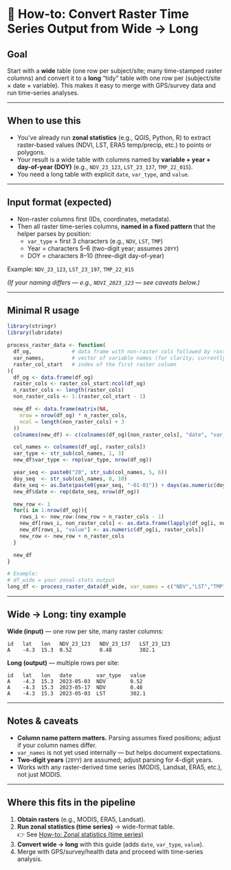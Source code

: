 # 🧰 How-to: Convert Raster Time Series Output from Wide → Long

## Goal
Start with a **wide** table (one row per subject/site; many time-stamped raster columns) and convert it to a **long** “tidy” table with one row per (subject/site × date × variable). This makes it easy to merge with GPS/survey data and run time-series analyses.

---

## When to use this
- You’ve already run **zonal statistics** (e.g., QGIS, Python, R) to extract raster-based values (NDVI, LST, ERA5 temp/precip, etc.) to points or polygons.  
- Your result is a wide table with columns named by **variable + year + day-of-year (DOY)** (e.g., `NDV_23_123`, `LST_23_137`, `TMP_22_015`).  
- You need a long table with explicit `date`, `var_type`, and `value`.

---

## Input format (expected)
- Non-raster columns first (IDs, coordinates, metadata).  
- Then all raster time-series columns, **named in a fixed pattern** that the helper parses by position:  
  - `var_type` = first 3 characters (e.g., `NDV`, `LST`, `TMP`)  
  - Year = characters 5–6 (two-digit year; assumes `20YY`)  
  - DOY  = characters 8–10 (three-digit day-of-year)  

Example: `NDV_23_123`, `LST_23_197`, `TMP_22_015`  

*(If your naming differs — e.g., `NDVI_2023_123` — see caveats below.)*

---

## Minimal R usage

```r
library(stringr)
library(lubridate)

process_raster_data <- function(
  df_og,             # data frame with non-raster cols followed by raster cols
  var_names,         # vector of variable names (for clarity; currently unused internally)
  raster_col_start   # index of the first raster column
){
  df_og <- data.frame(df_og)
  raster_cols <- raster_col_start:ncol(df_og)
  n_raster_cols <- length(raster_cols)
  non_raster_cols <- 1:(raster_col_start - 1)

  new_df <- data.frame(matrix(NA,
    nrow = nrow(df_og) * n_raster_cols,
    ncol = length(non_raster_cols) + 3
  ))
  colnames(new_df) <- c(colnames(df_og)[non_raster_cols], "date", "var_type", "value")

  col_names <- colnames(df_og[, raster_cols])
  var_type <- str_sub(col_names, 1, 3)
  new_df$var_type <- rep(var_type, nrow(df_og))

  year_seq <- paste0("20", str_sub(col_names, 5, 6))
  doy_seq  <- str_sub(col_names, 8, 10)
  date_seq <- as.Date(paste0(year_seq, "-01-01")) + days(as.numeric(doy_seq) - 1)
  new_df$date <- rep(date_seq, nrow(df_og))

  new_row <- 1
  for(i in 1:nrow(df_og)){
    rows_i <- new_row:(new_row + n_raster_cols - 1)
    new_df[rows_i, non_raster_cols] <- as.data.frame(lapply(df_og[i, non_raster_cols], rep, n_raster_cols))
    new_df[rows_i, "value"] <- as.numeric(df_og[i, raster_cols])
    new_row <- new_row + n_raster_cols
  }

  new_df
}

# Example:
# df_wide = your zonal-stats output
long_df <- process_raster_data(df_wide, var_names = c("NDV","LST","TMP"), raster_col_start = 5)
```

---

## Wide → Long: tiny example

**Wide (input)** — one row per site, many raster columns:
```
id   lat   lon   NDV_23_123   NDV_23_137   LST_23_123
A    -4.3  15.3  0.52         0.48         302.1
```

**Long (output)** — multiple rows per site:
```
id   lat   lon   date        var_type   value
A    -4.3  15.3  2023-05-03  NDV        0.52
A    -4.3  15.3  2023-05-17  NDV        0.48
A    -4.3  15.3  2023-05-03  LST        302.1
```

---

## Notes & caveats
- **Column name pattern matters.** Parsing assumes fixed positions; adjust if your column names differ.  
- `var_names` is not yet used internally — but helps document expectations.  
- **Two-digit years** (`20YY`) are assumed; adjust parsing for 4-digit years.  
- Works with any raster-derived time series (MODIS, Landsat, ERA5, etc.), not just MODIS.  

---

## Where this fits in the pipeline
1. **Obtain rasters** (e.g., MODIS, ERA5, Landsat).  
2. **Run zonal statistics (time series)** → wide-format table.  
   👉 See [How-to: Zonal statistics (time series)](howto_zonal_stats_timeseries.md)  
3. **Convert wide → long** with this guide (adds `date`, `var_type`, `value`).  
4. Merge with GPS/survey/health data and proceed with time-series analysis.
